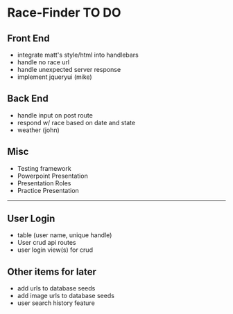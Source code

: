 # Race-Finder TO DO

## Front End
* integrate matt's style/html into handlebars
* handle no race url
* handle unexpected server response
* implement jqueryui (mike)

## Back End
* handle input on post route
* respond w/ race based on date and state
* weather (john)

## Misc
* Testing framework
* Powerpoint Presentation
* Presentation Roles
* Practice Presentation

---------------------------------------
## User Login
* table (user name, unique handle)
* User crud api routes
* user login view(s) for crud

## Other items for later
* add urls to database seeds
* add image urls to database seeds
* user search history feature

